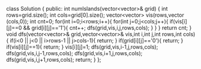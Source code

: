 class Solution {
public:
int numIslands(vector<vector<char>>& grid) {
int rows=grid.size();
int cols=grid[0].size();
vector<vector<int>> vis(rows,vector<int> (cols,0));
int cnt=0;
for(int i=0;i<rows;i++){
for(int j=0;j<cols;j++){
if(vis[i][j]==0 && grid[i][j]=='1'){
cnt++;
dfs(grid,vis,i,j,rows,cols);
}
}
}
return cnt;
}
void dfs(vector<vector<char>>& grid,vector<vector<int>>& vis,int i,int j,int rows,int cols){
if(i<0 || j<0 || i>rows-1 || j>cols-1){
return;
}
if(grid[i][j]=='0'){
return;
}
if(vis[i][j]==1){
return;
}
vis[i][j]=1;
dfs(grid,vis,i-1,j,rows,cols);
dfs(grid,vis,i,j-1,rows,cols);
dfs(grid,vis,i+1,j,rows,cols);
dfs(grid,vis,i,j+1,rows,cols);
return;
}
};